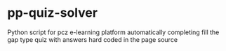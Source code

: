# pp-quiz-solver
Python script for pcz e-learning platform automatically completing fill the gap type quiz with answers hard coded in the page source

